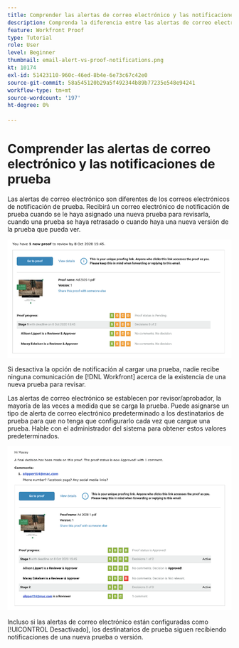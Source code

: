 ```yaml
---
title: Comprender las alertas de correo electrónico y las notificaciones de prueba
description: Comprenda la diferencia entre las alertas de correo electrónico y las notificaciones de prueba en [!DNL  Workfront].
feature: Workfront Proof
type: Tutorial
role: User
level: Beginner
thumbnail: email-alert-vs-proof-notifications.png
kt: 10174
exl-id: 51423110-960c-46ed-8b4e-6e73c67c42e0
source-git-commit: 58a545120b29a5f492344b89b77235e548e94241
workflow-type: tm+mt
source-wordcount: '197'
ht-degree: 0%

---
```


# Comprender las alertas de correo electrónico y las notificaciones de prueba

Las alertas de correo electrónico son diferentes de los correos electrónicos de notificación de prueba. Recibirá un correo electrónico de notificación de prueba cuando se le haya asignado una nueva prueba para revisarla, cuando una prueba se haya retrasado o cuando haya una nueva versión de la prueba que pueda ver.

![Imagen de un correo electrónico de notificación de prueba que indica que hay una nueva prueba que revisar.](assets/email-alert-1.png)

Si desactiva la opción de notificación al cargar una prueba, nadie recibe ninguna comunicación de [!DNL Workfront] acerca de la existencia de una nueva prueba para revisar.

Las alertas de correo electrónico se establecen por revisor/aprobador, la mayoría de las veces a medida que se carga la prueba. Puede asignarse un tipo de alerta de correo electrónico predeterminado a los destinatarios de prueba para que no tenga que configurarlo cada vez que cargue una prueba. Hable con el administrador del sistema para obtener estos valores predeterminados.

![Imagen de una alerta por correo electrónico que indica que se ha tomado una decisión sobre la prueba y que hay un comentario que revisar.](assets/email-alert-2.png)

Incluso si las alertas de correo electrónico están configuradas como [!UICONTROL Desactivado], los destinatarios de prueba siguen recibiendo notificaciones de una nueva prueba o versión.

<!--
# Learn more
* New proof email
* Late proof email
-->
